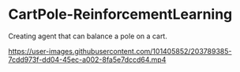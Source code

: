 # CartPole-ReinforcementLearning
Creating agent that can balance a pole on a cart.

https://user-images.githubusercontent.com/101405852/203789385-7cdd973f-dd04-45ec-a002-8fa5e7dccd64.mp4
